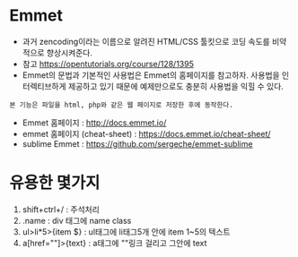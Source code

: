 # Emmet
- 과거 zencoding이라는 이름으로 알려진 HTML/CSS 툴킷으로 코딩 속도를 비약적으로 향상시켜준다.
- 참고 https://opentutorials.org/course/128/1395 
- Emmet의 문법과 기본적인 사용법은 Emmet의 홈페이지를 참고하자. 사용법을 인터렉티브하게 제공하고 있기 때문에 예제만으로도 충분히 사용법을 익힐 수 있다.
```
본 기능은 파일을 html, php와 같은 웹 페이지로 저장한 후에 동작한다.
```
- Emmet 홈페이지 : http://docs.emmet.io/
- emmet 홈페이지 (cheat-sheet) : https://docs.emmet.io/cheat-sheet/
- sublime Emmet : https://github.com/sergeche/emmet-sublime

# 유용한 몇가지
1. shift+ctrl+/ : 주석처리
2. .name : div 태그에 name class
3. ul>li*5>{item $} : ul태그에 li태그5개 안에 item 1~5의 텍스트
4. a[href=""]>{text} : a태그에 ""링크 걸리고 그안에 text 
